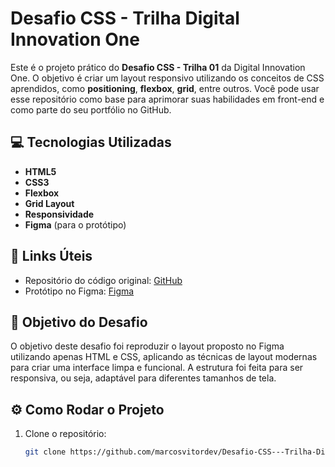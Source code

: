 # Desafio CSS - Trilha Digital Innovation One

Este é o projeto prático do **Desafio CSS - Trilha 01** da Digital Innovation One. O objetivo é criar um layout responsivo utilizando os conceitos de CSS aprendidos, como **positioning**, **flexbox**, **grid**, entre outros. Você pode usar esse repositório como base para aprimorar suas habilidades em front-end e como parte do seu portfólio no GitHub.

## 💻 Tecnologias Utilizadas

- **HTML5**
- **CSS3**
- **Flexbox**
- **Grid Layout**
- **Responsividade**
- **Figma** (para o protótipo)

## 🔗 Links Úteis

- Repositório do código original: [GitHub](https://github.com/digitalinnovationone/trilha-css-desafio-01)
- Protótipo no Figma: [Figma](https://www.figma.com/file/3PiokoJj9IhGDnNiWAJbz7/DIO---Desafio-01?node-id=0%3A1)

## 📌 Objetivo do Desafio

O objetivo deste desafio foi reproduzir o layout proposto no Figma utilizando apenas HTML e CSS, aplicando as técnicas de layout modernas para criar uma interface limpa e funcional. A estrutura foi feita para ser responsiva, ou seja, adaptável para diferentes tamanhos de tela.

## ⚙️ Como Rodar o Projeto

1. Clone o repositório:
   ```bash
   git clone https://github.com/marcosvitordev/Desafio-CSS---Trilha-Digital-Innovation-One.git
